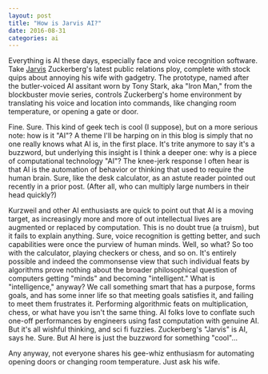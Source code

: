 ```yaml
---
layout: post
title: "How is Jarvis AI?"
date: 2016-08-31
categories: ai
---
```


Everything is AI these days, especially face and voice recognition software.  Take [Jarvis](http://www.usatoday.com/story/tech/news/2016/08/29/zuckerberg-may-debut-jarvis-ai-assistant-next-month/89566074/) Zuckerberg's latest public relations ploy, complete with stock quips about annoying his wife with gadgetry.  The prototype, named after the butler-voiced AI assitant worn by Tony Stark, aka "Iron Man," from the blockbuster movie series, controls Zuckerberg's home environment by translating his voice and location into commands, like changing room temperature, or opening a gate or door.

Fine.  Sure.  This kind of geek tech is cool (I suppose), but on a more serious note:  how is it "AI"?  A theme I'll be harping on in this blog is simply that no one really knows what AI is, in the first place.  It's trite anymore to say it's a buzzword, but underlying this insight is I think a deeper one:  why is a piece of computational technology "AI"?  The knee-jerk response I often hear is that AI is the automation of behavior or thinking that used to require the human brain.  Sure, like the desk calculator, as an astute reader pointed out recently in a prior post.  (After all, who can multiply large numbers in their head quickly?)

Kurzweil and other AI enthusiasts are quick to point out that AI is a moving target, as increasingly more and more of out intellectual lives are augmented or replaced by computation.  This is no doubt true (a truism), but it fails to explain anything.  Sure, voice recognition is getting better, and such capabilities were once the purview of human minds.  Well, so what?  So too with the calculator, playing checkers or chess, and so on.  It's entirely possible and indeed the commonsense view that such individual feats by algorithms prove nothing about the broader philosophical question of computers getting "minds" and becoming "intelligent."  What is "intelligence," anyway?  We call something smart that has a purpose, forms goals, and has some inner life so that meeting goals satisfies it, and failing to meet them frustrates it.  Performing algorithmic feats on multiplication, chess, or what have you isn't the same thing.  AI folks love to conflate such one-off performances by engineers using fast computation with genuine AI.  But it's all wishful thinking, and sci fi fuzzies.  Zuckerberg's "Jarvis" is AI, says he.  Sure.  But AI here is just the buzzword for something "cool"...

Any anyway, not everyone shares his gee-whiz enthusiasm for automating opening doors or changing room temperature.  Just ask his wife.


